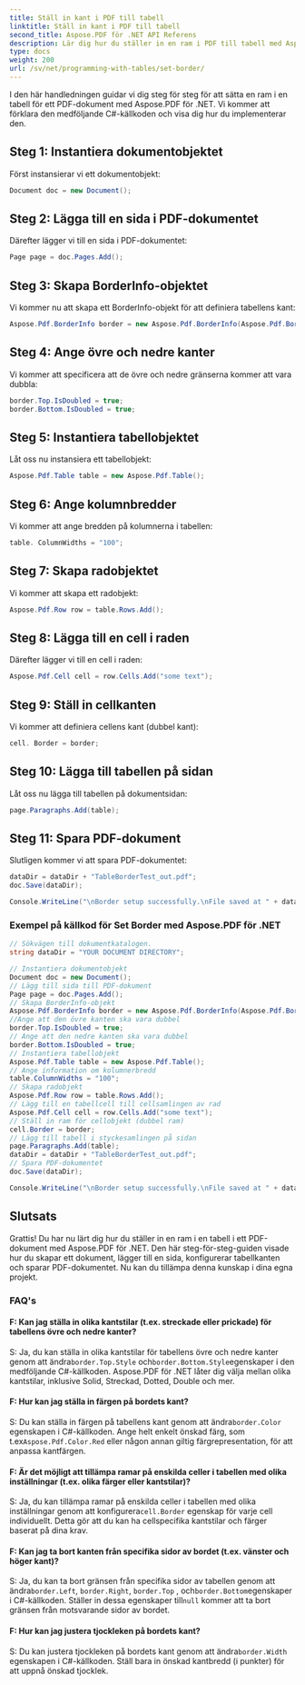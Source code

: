 ```yaml
---
title: Ställ in kant i PDF till tabell
linktitle: Ställ in kant i PDF till tabell
second_title: Aspose.PDF för .NET API Referens
description: Lär dig hur du ställer in en ram i PDF till tabell med Aspose.PDF för .NET.
type: docs
weight: 200
url: /sv/net/programming-with-tables/set-border/
---
```

I den här handledningen guidar vi dig steg för steg för att sätta en ram i en tabell för ett PDF-dokument med Aspose.PDF för .NET. Vi kommer att förklara den medföljande C#-källkoden och visa dig hur du implementerar den.

## Steg 1: Instantiera dokumentobjektet
Först instansierar vi ett dokumentobjekt:

```csharp
Document doc = new Document();
```

## Steg 2: Lägga till en sida i PDF-dokumentet
Därefter lägger vi till en sida i PDF-dokumentet:

```csharp
Page page = doc.Pages.Add();
```

## Steg 3: Skapa BorderInfo-objektet
Vi kommer nu att skapa ett BorderInfo-objekt för att definiera tabellens kant:

```csharp
Aspose.Pdf.BorderInfo border = new Aspose.Pdf.BorderInfo(Aspose.Pdf.BorderSide.All);
```

## Steg 4: Ange övre och nedre kanter
Vi kommer att specificera att de övre och nedre gränserna kommer att vara dubbla:

```csharp
border.Top.IsDoubled = true;
border.Bottom.IsDoubled = true;
```

## Steg 5: Instantiera tabellobjektet
Låt oss nu instansiera ett tabellobjekt:

```csharp
Aspose.Pdf.Table table = new Aspose.Pdf.Table();
```

## Steg 6: Ange kolumnbredder
Vi kommer att ange bredden på kolumnerna i tabellen:

```csharp
table. ColumnWidths = "100";
```

## Steg 7: Skapa radobjektet
Vi kommer att skapa ett radobjekt:

```csharp
Aspose.Pdf.Row row = table.Rows.Add();
```

## Steg 8: Lägga till en cell i raden
Därefter lägger vi till en cell i raden:

```csharp
Aspose.Pdf.Cell cell = row.Cells.Add("some text");
```

## Steg 9: Ställ in cellkanten
Vi kommer att definiera cellens kant (dubbel kant):

```csharp
cell. Border = border;
```

## Steg 10: Lägga till tabellen på sidan
Låt oss nu lägga till tabellen på dokumentsidan:

```csharp
page.Paragraphs.Add(table);
```

## Steg 11: Spara PDF-dokument
Slutligen kommer vi att spara PDF-dokumentet:

```csharp
dataDir = dataDir + "TableBorderTest_out.pdf";
doc.Save(dataDir);

Console.WriteLine("\nBorder setup successfully.\nFile saved at " + dataDir);
```

### Exempel på källkod för Set Border med Aspose.PDF för .NET

```csharp
// Sökvägen till dokumentkatalogen.
string dataDir = "YOUR DOCUMENT DIRECTORY";

// Instantiera dokumentobjekt
Document doc = new Document();
// Lägg till sida till PDF-dokument
Page page = doc.Pages.Add();
// Skapa BorderInfo-objekt
Aspose.Pdf.BorderInfo border = new Aspose.Pdf.BorderInfo(Aspose.Pdf.BorderSide.All);
//Ange att den övre kanten ska vara dubbel
border.Top.IsDoubled = true;
// Ange att den nedre kanten ska vara dubbel
border.Bottom.IsDoubled = true;
// Instantiera tabellobjekt
Aspose.Pdf.Table table = new Aspose.Pdf.Table();
// Ange information om kolumnerbredd
table.ColumnWidths = "100";
// Skapa radobjekt
Aspose.Pdf.Row row = table.Rows.Add();
// Lägg till en tabellcell till cellsamlingen av rad
Aspose.Pdf.Cell cell = row.Cells.Add("some text");
// Ställ in ram för cellobjekt (dubbel ram)
cell.Border = border;
// Lägg till tabell i styckesamlingen på sidan
page.Paragraphs.Add(table);
dataDir = dataDir + "TableBorderTest_out.pdf";
// Spara PDF-dokumentet
doc.Save(dataDir);

Console.WriteLine("\nBorder setup successfully.\nFile saved at " + dataDir);
```

## Slutsats
Grattis! Du har nu lärt dig hur du ställer in en ram i en tabell i ett PDF-dokument med Aspose.PDF för .NET. Den här steg-för-steg-guiden visade hur du skapar ett dokument, lägger till en sida, konfigurerar tabellkanten och sparar PDF-dokumentet. Nu kan du tillämpa denna kunskap i dina egna projekt.

### FAQ's

#### F: Kan jag ställa in olika kantstilar (t.ex. streckade eller prickade) för tabellens övre och nedre kanter?

 S: Ja, du kan ställa in olika kantstilar för tabellens övre och nedre kanter genom att ändra`border.Top.Style` och`border.Bottom.Style`egenskaper i den medföljande C#-källkoden. Aspose.PDF för .NET låter dig välja mellan olika kantstilar, inklusive Solid, Streckad, Dotted, Double och mer.

#### F: Hur kan jag ställa in färgen på bordets kant?

 S: Du kan ställa in färgen på tabellens kant genom att ändra`border.Color` egenskapen i C#-källkoden. Ange helt enkelt önskad färg, som t.ex`Aspose.Pdf.Color.Red` eller någon annan giltig färgrepresentation, för att anpassa kantfärgen.

#### F: Är det möjligt att tillämpa ramar på enskilda celler i tabellen med olika inställningar (t.ex. olika färger eller kantstilar)?

 S: Ja, du kan tillämpa ramar på enskilda celler i tabellen med olika inställningar genom att konfigurera`cell.Border` egenskap för varje cell individuellt. Detta gör att du kan ha cellspecifika kantstilar och färger baserat på dina krav.

#### F: Kan jag ta bort kanten från specifika sidor av bordet (t.ex. vänster och höger kant)?

 S: Ja, du kan ta bort gränsen från specifika sidor av tabellen genom att ändra`border.Left`, `border.Right`, `border.Top` , och`border.Bottom`egenskaper i C#-källkoden. Ställer in dessa egenskaper till`null` kommer att ta bort gränsen från motsvarande sidor av bordet.

#### F: Hur kan jag justera tjockleken på bordets kant?

 S: Du kan justera tjockleken på bordets kant genom att ändra`border.Width` egenskapen i C#-källkoden. Ställ bara in önskad kantbredd (i punkter) för att uppnå önskad tjocklek.